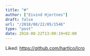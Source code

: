 ```yaml
---
title: "#"
author: ["Eivind Hjertnes"]
draft: false
url: "/2018/08/22/05/1546"
type: "post"
date: 2018-08-22T13:09:19+02:00
---
```


Liked: <https://github.com/hartlco/Icro>
